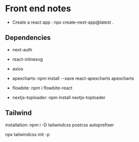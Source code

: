 # Front end notes

- Create a react app : npx create-next-app@latest .


## Dependencies

- next-auth

- react-inlinesvg

- axios

- apexcharts: npm install --save react-apexcharts apexcharts

- flowbite: npm i flowbite-react

- nextjs-toploader: npm install nextjs-toploader

## Tailwind
installation: npm i -D tailwindcss postcss autoprefixer

npx tailwindcss init -p